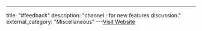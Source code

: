 ---
title: "#feedback"
description: "channel : for new features discussion."
external_category: "Miscellaneous"
---[Visit Website](https://discord.com/channels/1243085666485534830/1243120292822253598)

